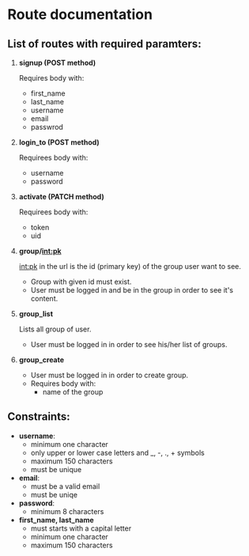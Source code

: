 # Route documentation

## List of routes with required paramters:

1. **signup (POST method)**

	Requires body with: 
	  - first\_name
	  - last\_name
	  - username
	  - email
	  - passwrod

2. **login\_to (POST method)**

	Requirees body with:
	  - username
	  - password

3. **activate (PATCH method)**

	Requirees body with:
	  - token
	  - uid

4. **group/<int:pk>**
	
	<int:pk> in the url is the id (primary key) of the group
	user want to see.
	- Group with given id must exist.
	- User must be logged in and be in the group in order to see
	it's content.

5. **group_list**

	Lists all group of user.
	- User must be logged in in order to see his/her list of groups.

6. **group_create**
	
	- User must be logged in in order to create group.
	- Requires body with:
	  * name of the group
 
## Constraints:
- **username**:
	* minimum one character
	* only upper or lower case letters and \_, -, ., + symbols
	* maximum 150 characters 
	* must be unique
-   **email**:
	* must be a valid email
	* must be uniqe
-   **password**:
	* minimum 8 characters
-   **first\_name, last\_name**
	* must starts with a capital letter
	* minimum one character
	* maximum 150 characters

